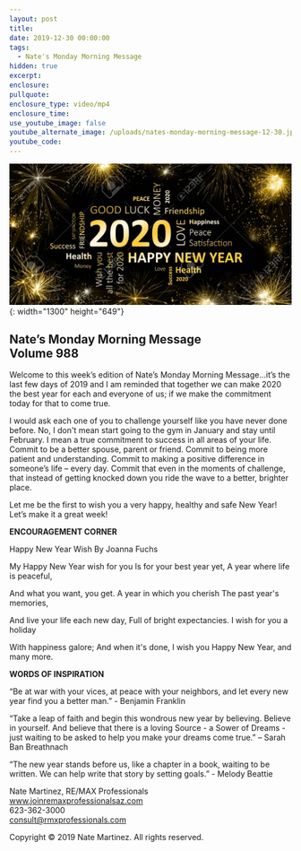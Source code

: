 ```yaml
---
layout: post
title:
date: 2019-12-30 00:00:00
tags:
  - Nate's Monday Morning Message
hidden: true
excerpt:
enclosure:
pullquote:
enclosure_type: video/mp4
enclosure_time:
use_youtube_image: false
youtube_alternate_image: /uploads/nates-monday-morning-message-12-30.jpg
youtube_code:
---
```


![](/uploads/nates-monday-morning-message-12-30.jpg){: width="1300" height="649"}

## **Nate’s Monday Morning Message<br>Volume 988**

Welcome to this week’s edition of Nate’s Monday Morning Message…it’s the last few days of 2019 and I am reminded that together we can make 2020 the best year for each and everyone of us; if we make the commitment today for that to come true.

I would ask each one of you to challenge yourself like you have never done before. No, I don't mean start going to the gym in January and stay until February. I mean a true commitment to success in all areas of your life. Commit to be a better spouse, parent or friend. Commit to being more patient and understanding. Commit to making a positive difference in someone’s life – every day. Commit that even in the moments of challenge, that instead of getting knocked down you ride the wave to a better, brighter place. &nbsp;

Let me be the first to wish you a very happy, healthy and safe New Year\! Let’s make it a great week\!

**ENCOURAGEMENT CORNER**

Happy New Year Wish By Joanna Fuchs

My Happy New Year wish for you Is for your best year yet, A year where life is peaceful,

And what you want, you get. A year in which you cherish The past year's memories,

And live your life each new day, Full of bright expectancies. I wish for you a holiday

With happiness galore; And when it's done, I wish you Happy New Year, and many more.

**WORDS OF INSPIRATION**

“Be at war with your vices, at peace with your neighbors, and let every new year find you a better man.” - Benjamin Franklin

“Take a leap of faith and begin this wondrous new year by believing. Believe in yourself. And believe that there is a loving Source - a Sower of Dreams - just waiting to be asked to help you make your dreams come true.” – Sarah Ban Breathnach

“The new year stands before us, like a chapter in a book, waiting to be written. We can help write that story by setting goals.” - Melody Beattie

Nate Martinez, RE/MAX Professionals<br>www.joinremaxprofessionalsaz.com<br>623-362-3000<br>consult@rmxprofessionals.com

Copyright &copy; 2019 Nate Martinez. All rights reserved.